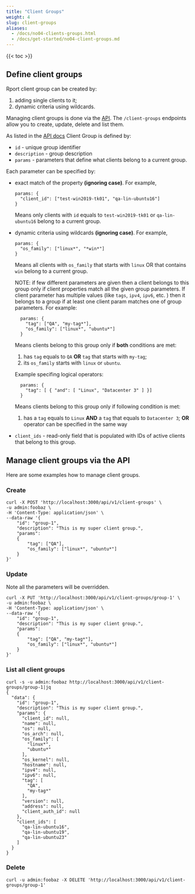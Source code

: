 ```yaml
---
title: "Client Groups"
weight: 4
slug: client-groups
aliases:
  - /docs/no04-clients-groups.html
  - /docs/get-started/no04-client-groups.md
---
```

{{< toc >}}

## Define client groups

Rport client group can be created by:

1. adding single clients to it;
2. dynamic criteria using wildcards.

Managing client groups is done via the [API](https://apidoc.rport.io/master/#tag/Client-Groups).
The `/client-groups` endpoints allow you to create, update, delete and list them.

As listed in the [API docs](https://apidoc.rport.io/master/#tag/Client-Groups) Client Group is defined by:

* `id` - unique group identifier
* `description` - group description
* `params` - parameters that define what clients belong to a current group.

Each parameter can be specified by:

* exact match of the property **(ignoring case)**. For example,

  ```text
  params: {
    "client_id": ["test-win2019-tk01", "qa-lin-ubuntu16"]
  }
  ```

  Means only clients with `id` equals to `test-win2019-tk01` or `qa-lin-ubuntu16` belong to a current group.

* dynamic criteria using wildcards **(ignoring case)**. For example,

  ```text
  params: {
    "os_family": ["linux*", "*win*"]
  }
  ```

  Means all clients with `os_family` that starts with `linux` OR that contains `win` belong to a current group.

  NOTE: if few different parameters are given then a client belongs to this group only if client properties match all
  the given group parameters. If client parameter has multiple values (like `tags`, `ipv4`, `ipv6`, etc. ) then it belongs
  to a group if at least one client param matches one of group parameters.
  For example:

  ```text
    params: {
      "tag": ["QA", "my-tag*"],
      "os_family": ["linux*", "ubuntu*"]
    }
  ```

  Means clients belong to this group only if **both** conditions are met:
  1. has `tag` equals to `QA` **OR** `tag` that starts with `my-tag`;
  2. its `os_family` starts with `linux` or `ubuntu`.

  Example specifing logical operators:

  ```text
    params: {
      "tag": [ { "and": [ "Linux", "Datacenter 3" ] }]
    }
  ```

  Means clients belong to this group only if following condition is met:
  1. has a `tag` equals to `Linux` **AND** a `tag` that equals to `Datacenter 3`;
  **OR** operator can be specified in the same way

* `client_ids` - read-only field that is populated with IDs of active clients that belong to this group.

## Manage client groups via the API

Here are some examples how to manage client groups.

### Create

```shell
curl -X POST 'http://localhost:3000/api/v1/client-groups' \
-u admin:foobaz \
-H 'Content-Type: application/json' \
--data-raw '{
    "id": "group-1",
    "description": "This is my super client group.",
    "params":
    {
        "tag": ["QA"],
        "os_family": ["linux*", "ubuntu*"]
    }
}'
```

### Update

Note all the parameters will be overridden.

```shell
curl -X PUT 'http://localhost:3000/api/v1/client-groups/group-1' \
-u admin:foobaz \
-H 'Content-Type: application/json' \
--data-raw '{
    "id": "group-1",
    "description": "This is my super client group.",
    "params":
    {
        "tag": ["QA", "my-tag*"],
        "os_family": ["linux*", "ubuntu*"]
    }
}'
```

### List all client groups

```shell
curl -s -u admin:foobaz http://localhost:3000/api/v1/client-groups/group-1|jq
{
  "data": {
    "id": "group-1",
    "description": "This is my super client group.",
    "params": {
      "client_id": null,
      "name": null,
      "os": null,
      "os_arch": null,
      "os_family": [
        "linux*",
        "ubuntu*"
      ],
      "os_kernel": null,
      "hostname": null,
      "ipv4": null,
      "ipv6": null,
      "tag": [
        "QA",
        "my-tag*"
      ],
      "version": null,
      "address": null,
      "client_auth_id": null
    },
    "client_ids": [
      "qa-lin-ubuntu16",
      "qa-lin-ubuntu19",
      "qa-lin-ubuntu23"
    ]
  }
}
```

### Delete

```shell
curl -u admin:foobaz -X DELETE 'http://localhost:3000/api/v1/client-groups/group-1'
```
